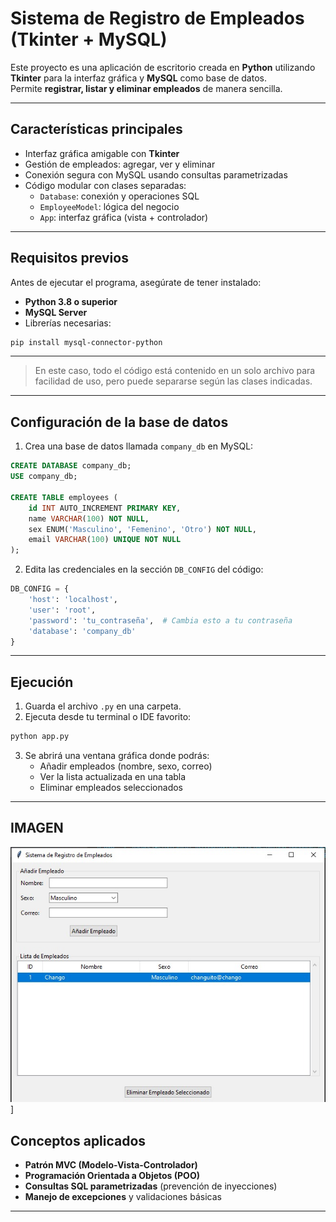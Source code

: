#  Sistema de Registro de Empleados (Tkinter + MySQL)

Este proyecto es una aplicación de escritorio creada en **Python** utilizando **Tkinter** para la interfaz gráfica y **MySQL** como base de datos.  
Permite **registrar, listar y eliminar empleados** de manera sencilla.

---

## Características principales

- Interfaz gráfica amigable con **Tkinter**
- Gestión de empleados: agregar, ver y eliminar
- Conexión segura con MySQL usando consultas parametrizadas
- Código modular con clases separadas:
  - `Database`: conexión y operaciones SQL
  - `EmployeeModel`: lógica del negocio
  - `App`: interfaz gráfica (vista + controlador)

---

##  Requisitos previos

Antes de ejecutar el programa, asegúrate de tener instalado:

- **Python 3.8 o superior**
- **MySQL Server**
- Librerías necesarias:

```bash
pip install mysql-connector-python
```

--- 

> En este caso, todo el código está contenido en un solo archivo para facilidad de uso, pero puede separarse según las clases indicadas.

---

## Configuración de la base de datos

1. Crea una base de datos llamada `company_db` en MySQL:

```sql
CREATE DATABASE company_db;
USE company_db;

CREATE TABLE employees (
    id INT AUTO_INCREMENT PRIMARY KEY,
    name VARCHAR(100) NOT NULL,
    sex ENUM('Masculino', 'Femenino', 'Otro') NOT NULL,
    email VARCHAR(100) UNIQUE NOT NULL
);
```

2. Edita las credenciales en la sección `DB_CONFIG` del código:

```python
DB_CONFIG = {
    'host': 'localhost',
    'user': 'root',
    'password': 'tu_contraseña',  # Cambia esto a tu contraseña
    'database': 'company_db'
}
```

---

## Ejecución

1. Guarda el archivo `.py` en una carpeta.
2. Ejecuta desde tu terminal o IDE favorito:

```bash
python app.py
```

3. Se abrirá una ventana gráfica donde podrás:
   - Añadir empleados (nombre, sexo, correo)
   - Ver la lista actualizada en una tabla
   - Eliminar empleados seleccionados

---
## IMAGEN
![Imagen](Cap2/Interfaz.jpg)]
## Conceptos aplicados

- **Patrón MVC (Modelo-Vista-Controlador)**
- **Programación Orientada a Objetos (POO)**
- **Consultas SQL parametrizadas** (prevención de inyecciones)
- **Manejo de excepciones** y validaciones básicas

---
